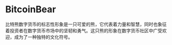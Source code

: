 # BitcoinBear
比特熊数字货币的标志性形象是一只可爱的熊，它代表着力量和智慧，同时也象征着投资者在数字货币市场中的坚韧和勇气。这只熊的形象在数字货币社区中广受欢迎，成为了一种独特的文化符号。
